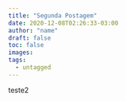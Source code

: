 ```yaml
---
title: "Segunda Postagem"
date: 2020-12-08T02:26:33-03:00
author: "name"
draft: false
toc: false
images:
tags:
  - untagged
---
```


teste2